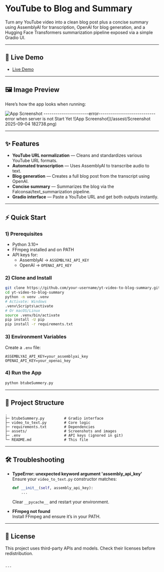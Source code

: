 
# YouTube to Blog and Summary

Turn any YouTube video into a clean blog post plus a concise summary using AssemblyAI for transcription, OpenAI for blog generation, and a Hugging Face Transformers summarization pipeline exposed via a simple Gradio UI.

---

## 🚀 Live Demo

- [Live Demo]([https://your-live-link.example](https://9754df9c3c31b213ff.gradio.live/))  
  

---

## 🖼 Image Preview

Here’s how the app looks when running:

![App Screenshot]([yt_Video_to_summerize_and_blog_text/assest/image.png](https://github.com/khushalpapnai/GEN-AI/blob/1379a4787056d1fbbf5540210afc358da93e88cc/yt_Video_to_summerize_and_blog_text/assest/image.png))
-----------------------error-----------------------------
error when server is not Start Yet
![App Screenshot](/assest/Screenshot 2025-09-04 182738.png)  


---

## ✨ Features

- **YouTube URL normalization** — Cleans and standardizes various YouTube URL formats.
- **Automated transcription** — Uses AssemblyAI to transcribe audio to text.
- **Blog generation** — Creates a full blog post from the transcript using OpenAI.
- **Concise summary** — Summarizes the blog via the Falconsai/text_summarization pipeline.
- **Gradio interface** — Paste a YouTube URL and get both outputs instantly.

---

## ⚡ Quick Start

### 1) Prerequisites

- Python 3.10+
- FFmpeg installed and on PATH
- API keys for:
  - AssemblyAI → `ASSEMBLYAI_API_KEY`
  - OpenAI → `OPENAI_API_KEY`

### 2) Clone and Install

```bash
git clone https://github.com/your-username/yt-video-to-blog-summary.git
cd yt-video-to-blog-summary
python -m venv .venv
# Activate: Windows
.venv\Scripts\activate
# Or macOS/Linux
source .venv/bin/activate
pip install -U pip
pip install -r requirements.txt
```

### 3) Environment Variables

Create a `.env` file:

```env
ASSEMBLYAI_API_KEY=your_assemblyai_key
OPENAI_API_KEY=your_openai_key
```

### 4) Run the App

```bash
python btubeSummery.py
```

---

## 📂 Project Structure

```
.
├─ btubeSummery.py         # Gradio interface
├─ video_to_text.py        # Core logic
├─ requirements.txt        # Dependencies
├─ assets/                 # Screenshots and images
├─ .env                    # API keys (ignored in git)
└─ README.md               # This file
```

---

## 🛠 Troubleshooting

- **TypeError: unexpected keyword argument 'assembly_api_key'**  
  Ensure your `video_to_text.py` constructor matches:
  ```python
  def __init__(self, assembly_api_key):
      ...
  ```
  Clear `__pycache__` and restart your environment.

- **FFmpeg not found**  
  Install FFmpeg and ensure it’s in your PATH.

---

## 📜 License

This project uses third-party APIs and models. Check their licenses before redistribution.
```

---

